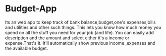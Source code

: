 # Budget-App

 Its an web app to keep track of bank balance,budget,one's expenses,bills and utilities and other such things.
 This lets you know how much money you spend on all the stuff you need for your job (and life).
 You can easily add description and the amount and select either it's a income or expense.That's it.
 It'll automatically show previous income ,expenses and the available budget.
